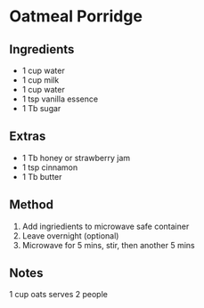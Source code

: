 # Oatmeal Porridge

## Ingredients

* 1 cup water
* 1 cup milk
* 1 cup water
* 1 tsp vanilla essence
* 1 Tb sugar

## Extras

* 1 Tb honey or strawberry jam
* 1 tsp cinnamon
* 1 Tb butter

## Method

1. Add ingriedients to microwave safe container
2. Leave overnight (optional)
3. Microwave for 5 mins, stir, then another 5 mins


## Notes

1 cup oats serves 2 people
